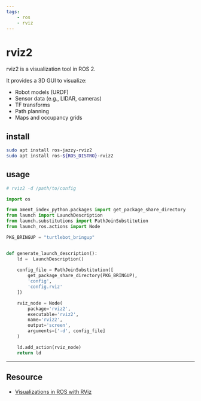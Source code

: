 ```yaml
---
tags:
    - ros
    - rviz
---
```

# rviz2
rviz2 is a visualization tool in ROS 2.

It provides a 3D GUI to visualize:

- Robot models (URDF)
- Sensor data (e.g., LIDAR, cameras)
- TF transforms
- Path planning
- Maps and occupancy grids

## install

```bash
sudo apt install ros-jazzy-rviz2
sudo apt install ros-${ROS_DISTRO}-rviz2
```

## usage

```bash title="load with config"
# rviz2 -d /path/to/config
```

```python title="launch file"
import os

from ament_index_python.packages import get_package_share_directory
from launch import LaunchDescription
from launch.substitutions import PathJoinSubstitution
from launch_ros.actions import Node

PKG_BRINGUP = "turtlebot_bringup"


def generate_launch_description():
    ld =  LaunchDescription()
    
    config_file = PathJoinSubstitution([
        get_package_share_directory(PKG_BRINGUP),
        'config',
        'config.rviz'
    ])

    rviz_node = Node(
        package='rviz2',
        executable='rviz2',
        name='rviz2',
        output='screen',
        arguments=['-d', config_file]
    )

    ld.add_action(rviz_node)
    return ld

```

---

## Resource
- [ Visualizations in ROS with RViz](https://docs.m2stud.io/cs/ros_additional/06-L3-rviz/)